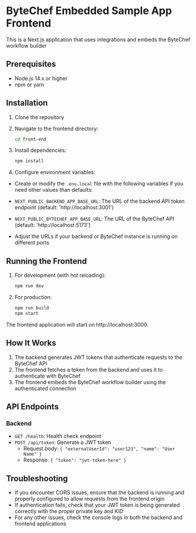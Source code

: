 # ByteChef Embedded Sample App Frontend

This is a Next.js application that uses integrations and embeds the ByteChef workflow builder

## Prerequisites

- Node.js 14.x or higher
- npm or yarn

## Installation

1. Clone the repository
2. Navigate to the frontend directory:

   ```bash
   cd front-end
   ```

3. Install dependencies:

   ```bash
   npm install
   ```

4. Configure environment variables:
  - Create or modify the `.env.local` file with the following variables if you need other values than defaults:

  - `NEXT_PUBLIC_BACKEND_APP_BASE_URL`: The URL of the backend API token endpoint (default: 'http://localhost:3001')
  - `NEXT_PUBLIC_BYTECHEF_APP_BASE_URL`: The URL of the ByteChef API (default: 'http://localhost:5173')

  - Adjust the URLs if your backend or ByteChef instance is running on different ports

## Running the Frontend

1. For development (with hot reloading):

   ```bash
   npm run dev
   ```

2. For production:

   ```bash
   npm run build
   npm start
   ```

The frontend application will start on http://localhost:3000.

## How It Works

1. The backend generates JWT tokens that authenticate requests to the ByteChef API
2. The frontend fetches a token from the backend and uses it to authenticate with ByteChef
3. The frontend embeds the ByteChef workflow builder using the authenticated connection

## API Endpoints

### Backend

- `GET /health`: Health check endpoint
- `POST /api/token`: Generate a JWT token
  - Request body: `{ "externalUserId": "user123", "name": "User Name" }`
  - Response: `{ "token": "jwt-token-here" }`

## Troubleshooting

- If you encounter CORS issues, ensure that the backend is running and properly configured to allow requests from the frontend origin
- If authentication fails, check that your JWT token is being generated correctly with the proper private key and KID
- For any other issues, check the console logs in both the backend and frontend applications
